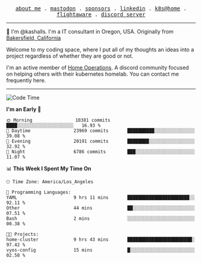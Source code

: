 <p align="center">
  <samp>
    <a href="https://jordanjones.org/">about me</a> .
    <a rel="me" href="https://mastodon.social/@kashall">mastodon</a> .
    <a href="https://github.com/sponsors/kashalls">sponsors</a> .
    <a href="https://linkedin.com/in/jordpjones">linkedin</a> .
    <a href="https://github.com/kashalls/home-cluster">k8s@home</a> .
    <a href="https://flightaware.com/adsb/stats/user/kashalls">flightaware</a> .
    <a href="https://discord.gg/V2WrCfqba9">discord server</a>
  </samp>
</p>

----------------------------------------------------------------

:wave: I'm @kashalls. I'm a IT consultant in Oregon, USA. Originally from [Bakersfield, California](https://maps.app.goo.gl/QQMtywTWghpXB6Tu6)

Welcome to my coding space, where I put all of my thoughts an ideas into a project regardless of whether they are good or not.

I'm an active member of [Home Operations](https://discord.gg/home-operations). A discord community focused on helping others with their kubernetes homelab. You can contact me frequently here.

----------------------------------------------------------------
<!--START_SECTION:waka-->
![Code Time](http://img.shields.io/badge/Code%20Time-1%2C912%20hrs%205%20mins-blue)

**I'm an Early 🐤** 

```text
🌞 Morning                10381 commits       ████░░░░░░░░░░░░░░░░░░░░░   16.93 % 
🌆 Daytime                23969 commits       ██████████░░░░░░░░░░░░░░░   39.08 % 
🌃 Evening                20191 commits       ████████░░░░░░░░░░░░░░░░░   32.92 % 
🌙 Night                  6786 commits        ███░░░░░░░░░░░░░░░░░░░░░░   11.07 % 
```


📊 **This Week I Spent My Time On** 

```text
🕑︎ Time Zone: America/Los_Angeles

💬 Programming Languages: 
YAML                     9 hrs 11 mins       ███████████████████████░░   92.11 % 
Other                    44 mins             ██░░░░░░░░░░░░░░░░░░░░░░░   07.51 % 
Bash                     2 mins              ░░░░░░░░░░░░░░░░░░░░░░░░░   00.38 % 

🐱‍💻 Projects: 
home-cluster             9 hrs 43 mins       ████████████████████████░   97.42 % 
vyos-config              15 mins             █░░░░░░░░░░░░░░░░░░░░░░░░   02.58 % 
```


<!--END_SECTION:waka-->